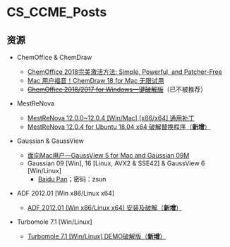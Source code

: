 # CS_CCME_Posts
## 资源

* ChemOffice & ChemDraw

  * [ChemOffice 2018完美激活方法: Simple, Powerful, and Patcher-Free](/cos/cow.md)
  * [Mac 用户福音！ChemDraw 18 for Mac 无限试用](/cos/cdm.md)
  * ~~[ChemOffice 2018/2017 for Windows一键破解版](/cos/cow_legacy.md)~~（已不被推荐）

* MestReNova

  * [MestReNova 12.0.0~12.0.4 \[Win/Mac\] \[x86/x64\] 通用补丁](/mestrenova/mrn.md)
  * [MestReNova 12.0.4 for Ubuntu 18.04 x64 破解替换程序（**新增**）](https://github.com/Z-H-Sun/MRN-ADF_Patch/blob/master/MRN_for_Ubuntu/howto.md)

* Gaussian & GaussView

  * [面向Mac用户—GaussView 5 for Mac and Gaussian 09M](/gaussian/gvm.md)
  * Gaussian 09 \[Win\], 16 \[Linux, AVX2 & SSE42\] & GaussView 6 \[Win/Linux\]  
    * [Baidu Pan](https://pan.baidu.com/s/1xr7lDuXzpFiu21xodvPCPg)；密码：zsun

* ADF 2012.01 \[Win x86/Linux x64\]
  * [ADF 2012.01 (Win x86/Linux x64) 安装及破解（**新增**）](/adf/adf.md)

* Turbomole 7.1 \[Win/Linux\]
  * [Turbomole 7.1 \[Win/Linux\] DEMO破解版（**新增**）](/turbomole/tmolx.md)
